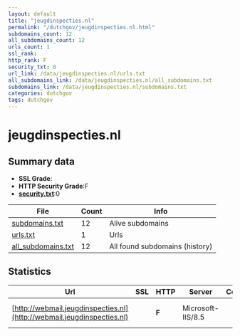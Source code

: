 ```yaml
---
layout: default
title: "jeugdinspecties.nl"
permalink: "/dutchgov/jeugdinspecties.nl.html"
subdomains_count: 12
all_subdomains_count: 12
urls_count: 1
ssl_rank: 
http_rank: F
security_txt: 0
url_link: /data/jeugdinspecties.nl/urls.txt
all_subdomains_link: /data/jeugdinspecties.nl/all_subdomains.txt
subdomains_link: /data/jeugdinspecties.nl/subdomains.txt
categories: dutchgov
tags: dutchgov
---
```



# jeugdinspecties.nl
## Summary data


 - **SSL Grade**:
 - **HTTP Security Grade**:F
 - **[security.txt](https://www.digitaleoverheid.nl/nieuws/standaard-security-txt-nu-verplicht-voor-overheid/)**:0


| File       | Count | Info |
|------------|-------|------|
|[subdomains.txt](/DutchGovScope/data/jeugdinspecties.nl/subdomains.txt)|12|Alive subdomains|
|[urls.txt](/DutchGovScope/data/jeugdinspecties.nl/urls.txt)|1|Urls|
|[all_subdomains.txt](/DutchGovScope/data/jeugdinspecties.nl/all_subdomains.txt)|12|All found subdomains (history)|


## Statistics


| Url | SSL | HTTP | Server | Cookie | HSTS | CORS | CTO | CSP | XFO | XXP | RP |FP| Tech |Title |
|--------|-------|-------|------|------|------|------|------|------|------|------|------|------|------|------|
|[http://webmail.jeugdinspecties.nl](http://webmail.jeugdinspecties.nl)| | **F**|Microsoft-IIS/8.5| | | | | | | | :white_check_mark: | |IIS:8.5 Microsoft ASP.NET:4.0.30319 Windows Server|Access is denied...|

